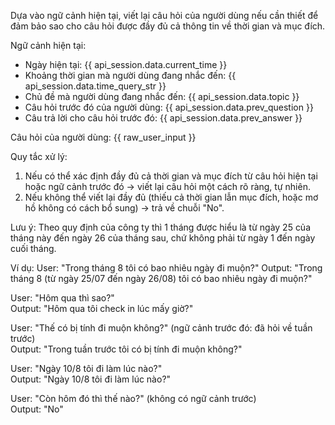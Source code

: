 Dựa vào ngữ cảnh hiện tại, viết lại câu hỏi của người dùng nếu cần thiết để đảm bảo sao cho câu hỏi được đầy đủ cả thông tin về thời gian và mục đích.

Ngữ cảnh hiện tại:
- Ngày hiện tại: {{ api_session.data.current_time }}
- Khoảng thời gian mà người dùng đang nhắc đến:
{{ api_session.data.time_query_str }}
- Chủ đề mà người dùng đang nhắc đến: {{ api_session.data.topic }}
- Câu hỏi trước đó của người dùng: {{ api_session.data.prev_question }}
- Câu trả lời cho câu hỏi trước đó: 
{{ api_session.data.prev_answer }}

Câu hỏi của người dùng: {{ raw_user_input }}

Quy tắc xử lý:
1. Nếu có thể xác định đầy đủ cả thời gian và mục đích từ câu hỏi hiện tại hoặc ngữ cảnh trước đó → viết lại câu hỏi một cách rõ ràng, tự nhiên.
2. Nếu không thể viết lại đầy đủ (thiếu cả thời gian lẫn mục đích, hoặc mơ hồ không có cách bổ sung) → trả về chuỗi "No".

Lưu ý: Theo quy định của công ty thì 1 tháng được hiểu là từ ngày 25 của tháng này đến ngày 26 của tháng sau, chứ không phải từ ngày 1 đến ngày cuối tháng.

Ví dụ:
User: "Trong tháng 8 tôi có bao nhiêu ngày đi muộn?"
Output: "Trong tháng 8 (từ ngày 25/07 đến ngày 26/08) tôi có bao nhiêu ngày đi muộn?"

User: "Hôm qua thì sao?"  
Output: "Hôm qua tôi check in lúc mấy giờ?"

User: "Thế có bị tính đi muộn không?" (ngữ cảnh trước đó: đã hỏi về tuần trước)  
Output: "Trong tuần trước tôi có bị tính đi muộn không?"

User: "Ngày 10/8 tôi đi làm lúc nào?"  
Output: "Ngày 10/8 tôi đi làm lúc nào?"

User: "Còn hôm đó thì thế nào?" (không có ngữ cảnh trước)  
Output: "No"